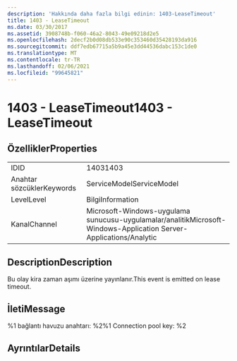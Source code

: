 ```yaml
---
description: 'Hakkında daha fazla bilgi edinin: 1403-LeaseTimeout'
title: 1403 - LeaseTimeout
ms.date: 03/30/2017
ms.assetid: 3908748b-f060-46a2-8043-49e09218d2e5
ms.openlocfilehash: 2decf2b0d08db533e90c353460d35428193da916
ms.sourcegitcommit: ddf7edb67715a5b9a45e3dd44536dabc153c1de0
ms.translationtype: MT
ms.contentlocale: tr-TR
ms.lasthandoff: 02/06/2021
ms.locfileid: "99645821"
---
```

# <a name="1403---leasetimeout"></a><span data-ttu-id="e2644-103">1403 - LeaseTimeout</span><span class="sxs-lookup"><span data-stu-id="e2644-103">1403 - LeaseTimeout</span></span>

## <a name="properties"></a><span data-ttu-id="e2644-104">Özellikler</span><span class="sxs-lookup"><span data-stu-id="e2644-104">Properties</span></span>  
  
|||  
|-|-|  
|<span data-ttu-id="e2644-105">ID</span><span class="sxs-lookup"><span data-stu-id="e2644-105">ID</span></span>|<span data-ttu-id="e2644-106">1403</span><span class="sxs-lookup"><span data-stu-id="e2644-106">1403</span></span>|  
|<span data-ttu-id="e2644-107">Anahtar sözcükler</span><span class="sxs-lookup"><span data-stu-id="e2644-107">Keywords</span></span>|<span data-ttu-id="e2644-108">ServiceModel</span><span class="sxs-lookup"><span data-stu-id="e2644-108">ServiceModel</span></span>|  
|<span data-ttu-id="e2644-109">Level</span><span class="sxs-lookup"><span data-stu-id="e2644-109">Level</span></span>|<span data-ttu-id="e2644-110">Bilgi</span><span class="sxs-lookup"><span data-stu-id="e2644-110">Information</span></span>|  
|<span data-ttu-id="e2644-111">Kanal</span><span class="sxs-lookup"><span data-stu-id="e2644-111">Channel</span></span>|<span data-ttu-id="e2644-112">Microsoft-Windows-uygulama sunucusu-uygulamalar/analitik</span><span class="sxs-lookup"><span data-stu-id="e2644-112">Microsoft-Windows-Application Server-Applications/Analytic</span></span>|  
  
## <a name="description"></a><span data-ttu-id="e2644-113">Description</span><span class="sxs-lookup"><span data-stu-id="e2644-113">Description</span></span>  

 <span data-ttu-id="e2644-114">Bu olay kira zaman aşımı üzerine yayınlanır.</span><span class="sxs-lookup"><span data-stu-id="e2644-114">This event is emitted on lease timeout.</span></span>  
  
## <a name="message"></a><span data-ttu-id="e2644-115">İleti</span><span class="sxs-lookup"><span data-stu-id="e2644-115">Message</span></span>  

 <span data-ttu-id="e2644-116">%1 bağlantı havuzu anahtarı: %2</span><span class="sxs-lookup"><span data-stu-id="e2644-116">%1 Connection pool key: %2</span></span>  
  
## <a name="details"></a><span data-ttu-id="e2644-117">Ayrıntılar</span><span class="sxs-lookup"><span data-stu-id="e2644-117">Details</span></span>
